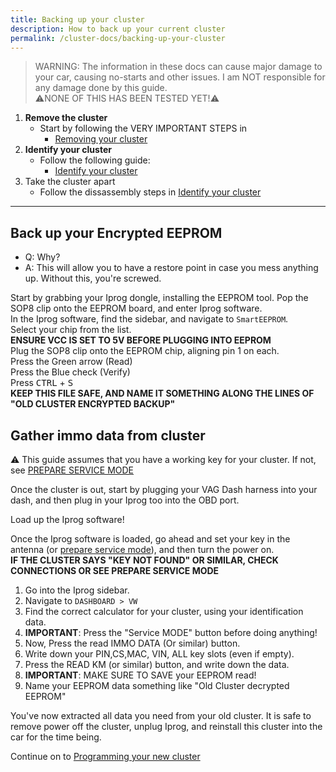 ```yaml
---
title: Backing up your cluster
description: How to back up your current cluster
permalink: /cluster-docs/backing-up-your-cluster
---
```

 > WARNING: The information in these docs can cause major damage to your car, causing no-starts and other issues. I am NOT responsible for any damage done by this guide. \
 > ⚠NONE OF THIS HAS BEEN TESTED YET!⚠


1. __Remove the cluster__
    * Start by following the VERY IMPORTANT STEPS in 
        * [Removing your cluster](/cluster-docs/removing-your-cluster)
2. __Identify your cluster__
     * Follow the following guide:
         * [Identify your cluster](/cluster-docs/identify-cluster)
3. Take the cluster apart
    * Follow the dissassembly steps in [Identify your cluster](/cluster-docs/identify-cluster)

---

## Back up your Encrypted EEPROM
* Q: Why?
* A: This will allow you to have a restore point in case you mess anything up. Without this, you're screwed. 

Start by grabbing your Iprog dongle, installing the EEPROM tool. Pop the SOP8 clip onto the EEPROM board, and enter Iprog software. \
In the Iprog software, find the sidebar, and navigate to `SmartEEPROM`. \
Select your chip from the list. \
__ENSURE VCC IS SET TO 5V BEFORE PLUGGING INTO EEPROM__ \
Plug the SOP8 clip onto the EEPROM chip, aligning pin 1 on each. \
Press the Green arrow (Read) \
Press the Blue check (Verify) \
Press <kbd>CTRL</kbd> + <kbd>S</kbd> \
__KEEP THIS FILE SAFE, AND NAME IT SOMETHING ALONG THE LINES OF "OLD CLUSTER ENCRYPTED BACKUP"__

## Gather immo data from cluster

⚠ This guide assumes that you have a working key for your cluster. If not, see [PREPARE SERVICE MODE](/cluster-docs/service-mode-all-keys-lost/)

Once the cluster is out, start by plugging your VAG Dash harness into your dash, and then plug in your Iprog too into the OBD port. 

Load up the Iprog software!

Once the Iprog software is loaded, go ahead and set your key in the antenna (or [prepare service mode](/cluster-docs/service-mode-all-keys-lost/)), and then turn the power on. \
__IF THE CLUSTER SAYS "KEY NOT FOUND" OR SIMILAR, CHECK CONNECTIONS OR SEE PREPARE SERVICE MODE__
1. Go into the Iprog sidebar.
2. Navigate to `DASHBOARD > VW`
3. Find the correct calculator for your cluster, using your identification data.
4. __IMPORTANT__: Press the "Service MODE" button before doing anything!
5. Now, Press the read IMMO DATA (Or similar) button. 
6. Write down your PIN,CS,MAC, VIN, ALL key slots (even if empty).
7. Press the READ KM (or similar) button, and write down the data.
8. __IMPORTANT__: MAKE SURE TO SAVE your EEPROM read!
9. Name your EEPROM data something like "Old Cluster decrypted EEPROM"

You've now extracted all data you need from your old cluster. It is safe to remove power off the cluster, unplug Iprog, and reinstall this cluster into the car for the time being.

Continue on to [Programming your new cluster](/cluster-docs/program-new-cluster)
